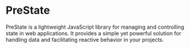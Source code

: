 # PreState
PreState is a lightweight JavaScript library for managing and controlling state in web applications. It provides a simple yet powerful solution for handling data and facilitating reactive behavior in your projects.
